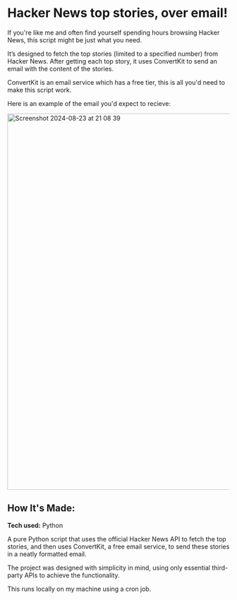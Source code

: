 # Hacker News top stories, over email!
If you're like me and often find yourself spending hours browsing Hacker News, this script might be just what you need. 

It’s designed to fetch the top stories (limited to a specified number) from Hacker News. After getting each top story, it uses ConvertKit to send an email with the content of the stories. 

ConvertKit is an email service which has a free tier, this is all you'd need to make this script work.

Here is an example of the email you'd expect to recieve:

<img width="853" alt="Screenshot 2024-08-23 at 21 08 39" src="https://github.com/user-attachments/assets/d4a89b41-35b6-414b-b15a-aa83ab1358e1">


## How It's Made:

**Tech used:** Python

A pure Python script that uses the official Hacker News API to fetch the top stories, and then uses ConvertKit, a free email service, to send these stories in a neatly formatted email. 

The project was designed with simplicity in mind, using only essential third-party APIs to achieve the functionality.

This runs locally on my machine using a cron job.
